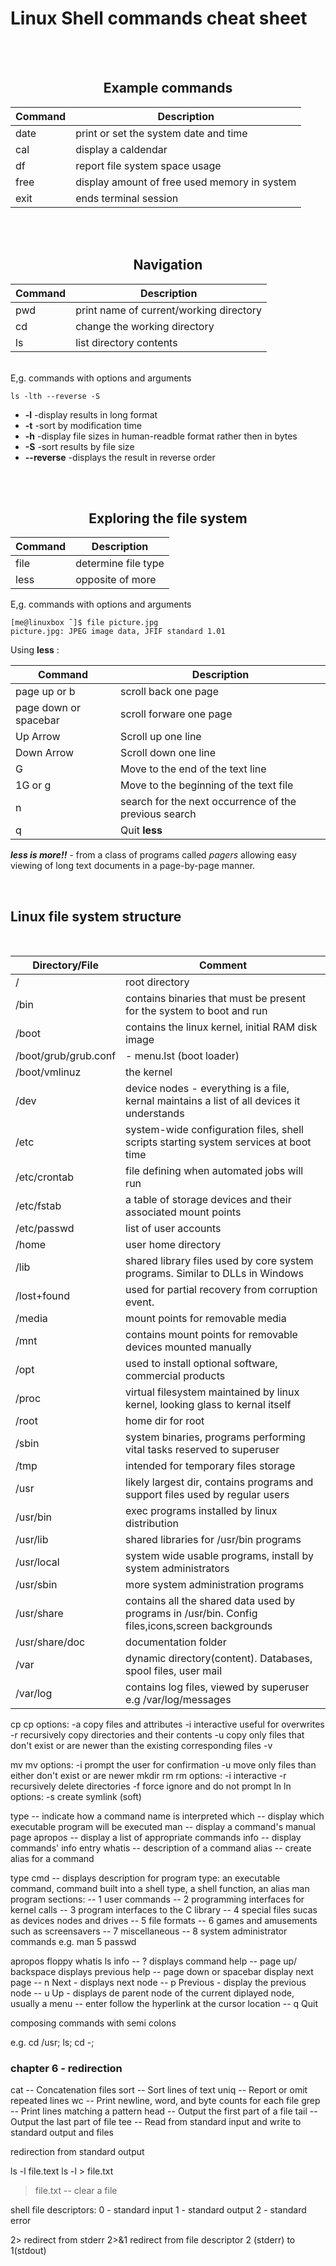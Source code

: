 # Linux Shell commands cheat sheet #

<br />
<br />

<div itemscope>
<h2 align=center
    tabindex=1
    itemprop="heading"
> 
Example commands 
</h2>
</div>

Command | Description
---|---|
date | print or set the system date and time
cal | display a caldendar
df | report file system space usage
free | display amount of free used memory in system
exit | ends terminal session

<br />
<br />

<div itemscope>
<h2 align=center
    tabindex=1
    itemprop="heading"
> 
Navigation 
</h2>
</div>

Command | Description
---|---|
pwd | print name of current/working directory
cd | change the working directory
ls | list directory contents

<br />
E,g. commands with options and arguments

```
ls -lth --reverse -S
```
* **-l** -display results in long format
* **-t** -sort by modification time
* **-h** -display file sizes in human-readble format rather then in bytes
* **-S** -sort results by file size
* **--reverse** -displays the result in reverse order


<br />
<br />


<div itemscope>
<h2 align=center
    tabindex=1
    itemprop="heading"
> 
Exploring the file system 
</h2>
</div>


Command | Description
---|---|
file | determine file type
less | opposite of more

E,g. commands with options and arguments

```
[me@linuxbox ˜]$ file picture.jpg
picture.jpg: JPEG image data, JFIF standard 1.01
```

Using **less** :

Command | Description
---|---|
page up or b | scroll back one page
page down or spacebar | scroll forware one page
Up Arrow | Scroll up one line
Down Arrow | Scroll down one line
G | Move to the end of the text line
1G or g | Move to the beginning of the text file
n | search for the next occurrence of the previous search
q | Quit **less**

***less is more!!*** - from a class of programs called *pagers* allowing easy viewing of long text documents in a page-by-page manner.

<br />

## Linux file system structure ##

<br />

Directory/File | Comment
---|---|
/ |root directory
/bin | contains binaries that must be present for the system to boot and run
/boot | contains the linux kernel, initial RAM disk image
/boot/grub/grub.conf | - menu.lst (boot loader)
/boot/vmlinuz | the kernel
/dev | device nodes - everything is a file, kernal maintains a list of all devices it understands
/etc | system-wide configuration files, shell scripts starting system services at boot time
/etc/crontab | file defining when automated jobs will run
/etc/fstab | a table of storage devices and their associated mount points
/etc/passwd | list of user accounts
/home | user home directory
/lib | shared library files used by core system programs. Similar to DLLs in Windows
/lost+found | used for partial recovery from corruption event.
/media | mount points for removable media
/mnt | contains mount points for removable devices mounted manually
/opt | used to install optional software, commercial products 
/proc | virtual filesystem maintained by linux kernel, looking glass to kernal itself
/root | home dir for root
/sbin | system binaries, programs performing vital tasks reserved to superuser
/tmp | intended for temporary files storage
/usr | likely largest dir, contains programs and support files used by regular users
/usr/bin | exec programs installed by linux distribution
/usr/lib | shared libraries for /usr/bin programs
/usr/local | system wide usable programs, install by system administrators
/usr/sbin | more system administration programs
/usr/share | contains all the shared data used by programs in /usr/bin. Config files,icons,screen backgrounds
/usr/share/doc | documentation folder
/var | dynamic directory(content). Databases, spool files, user mail
/var/log | contains log files, viewed by superuser e.g /var/log/messages




cp
cp options:
-a copy files and attributes
-i interactive useful for overwrites
-r recursively copy directories and their contents 
-u copy only files that don't exist or are newer than the existing corresponding files
-v

mv
mv options:
-i prompt the user for confirmation
-u move only files than either don't exist or are newer
mkdir
rm
rm options:
-i interactive 
-r recursively delete directories
-f force ignore and do not prompt
ln
ln options:
-s create symlink (soft)

type -- indicate how a command name is interpreted
which -- display which executable program will be executed
man -- display a command's manual page
apropos -- display a list of appropriate commands
info -- display commands' info entry
whatis -- description of a command
alias -- create alias for a command

type cmd -- displays description for program type: an executable command, command built into a shell type, a shell function, an alias
man program sections:
    -- 1 user commands
    -- 2 programming interfaces for kernel calls
    -- 3 program interfaces to the C library
    -- 4 special files sucas as devices nodes and drives
    -- 5 file formats
    -- 6 games and amusements such as screensavers
    -- 7 miscellaneous
    -- 8 system administrator commands
    e.g. man 5 passwd

apropos floppy
whatis ls 
info
    -- ? displays command help
    -- page up/ backspace displays previous help
    -- page down or spacebar display next page
    -- n Next - displays next node
    -- p Previous - display the previous node
    -- u Up - displays de parent node of the current diplayed node, usually a menu
    -- enter follow the hyperlink at the cursor location
    -- q Quit

composing commands with semi colons

e.g. cd /usr; ls; cd -;

### chapter 6 - redirection ###

cat -- Concatenation files
sort -- Sort lines of text
uniq -- Report or omit repeated lines
wc -- Print newline, word, and byte counts for each file
grep -- Print lines matching a pattern
head -- Output the first part of a file
tail -- Output the last part of file
tee -- Read from standard input and write to standard output and files


redirection from standard output

ls -l file.text
ls -l > file.txt
> file.txt -- clear a file


shell file descriptors:
0 - standard input
1 - standard output
2 - standard error 

2> redirect from stderr
2>&1 redirect from file descriptor 2 (stderr) to 1(stdout)